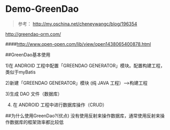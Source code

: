 # Demo-GreenDao
>参考：
http://my.oschina.net/cheneywangc/blog/196354
>
http://greendao-orm.com/
>
####http://www.open-open.com/lib/view/open1438065400878.html



##GreenDao基本使用

1)在 ANDROID 工程中配置「GREENDAO GENERATOR」模块。配置构建工程，类似于myBatis

2)新建「GREENDAO GENERATOR」模块 (纯 JAVA 工程）-->构建工程

3)生成 DAO 文件（数据库）

4) 在 ANDROID 工程中进行数据库操作（CRUD）

##为什么使用GreenDao?(优点)
没有使用反射来操作数据库，通常使用反射来操作数据库的框架效率都比较低
